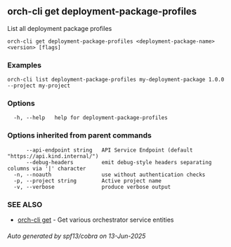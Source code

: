 ## orch-cli get deployment-package-profiles

List all deployment package profiles

```
orch-cli get deployment-package-profiles <deployment-package-name> <version> [flags]
```

### Examples

```
orch-cli list deployment-package-profiles my-deployment-package 1.0.0 --project my-project
```

### Options

```
  -h, --help   help for deployment-package-profiles
```

### Options inherited from parent commands

```
      --api-endpoint string   API Service Endpoint (default "https://api.kind.internal/")
      --debug-headers         emit debug-style headers separating columns via '|' character
  -n, --noauth                use without authentication checks
  -p, --project string        Active project name
  -v, --verbose               produce verbose output
```

### SEE ALSO

* [orch-cli get](orch-cli_get.md)	 - Get various orchestrator service entities

###### Auto generated by spf13/cobra on 13-Jun-2025
